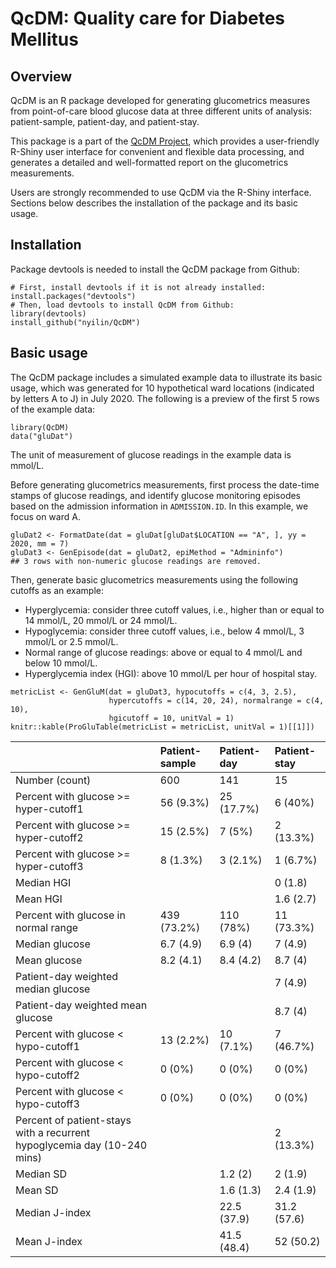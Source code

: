 QcDM: **Q**uality **c**are for **D**iabetes **M**ellitus
========================================================

Overview
--------

QcDM is an R package developed for generating glucometrics measures from
point-of-care blood glucose data at three different units of analysis:
patient-sample, patient-day, and patient-stay.

This package is a part of the [QcDM
Project](https://github.com/nyilin/QcDM_Project.git), which provides a
user-friendly R-Shiny user interface for convenient and flexible data
processing, and generates a detailed and well-formatted report on the
glucometrics measurements.

Users are strongly recommended to use QcDM via the R-Shiny interface.
Sections below describes the installation of the package and its basic
usage.

Installation
------------

Package devtools is needed to install the QcDM package from Github:

    # First, install devtools if it is not already installed:
    install.packages("devtools")
    # Then, load devtools to install QcDM from Github:
    library(devtools)
    install_github("nyilin/QcDM")

Basic usage
-----------

The QcDM package includes a simulated example data to illustrate its
basic usage, which was generated for 10 hypothetical ward locations
(indicated by letters A to J) in July 2020. The following is a preview
of the first 5 rows of the example data:

    library(QcDM)
    data("gluDat")

The unit of measurement of glucose readings in the example data is
mmol/L.

Before generating glucometrics measurements, first process the date-time
stamps of glucose readings, and identify glucose monitoring episodes
based on the admission information in `ADMISSION.ID`. In this example,
we focus on ward A.

    gluDat2 <- FormatDate(dat = gluDat[gluDat$LOCATION == "A", ], yy = 2020, mm = 7)
    gluDat3 <- GenEpisode(dat = gluDat2, epiMethod = "Admininfo")
    ## 3 rows with non-numeric glucose readings are removed.

Then, generate basic glucometrics measurements using the following
cutoffs as an example:

-   Hyperglycemia: consider three cutoff values, i.e., higher than or
    equal to 14 mmol/L, 20 mmol/L or 24 mmol/L.
-   Hypoglycemia: consider three cutoff values, i.e., below 4 mmol/L, 3
    mmol/L or 2.5 mmol/L.
-   Normal range of glucose readings: above or equal to 4 mmol/L and
    below 10 mmol/L.
-   Hyperglycemia index (HGI): above 10 mmol/L per hour of hospital
    stay.

<!-- -->

    metricList <- GenGluM(dat = gluDat3, hypocutoffs = c(4, 3, 2.5),
                          hypercutoffs = c(14, 20, 24), normalrange = c(4, 10),
                          hgicutoff = 10, unitVal = 1)
    knitr::kable(ProGluTable(metricList = metricList, unitVal = 1)[[1]])

|                                                                          | Patient-sample | Patient-day | Patient-stay |
|:-------------------------------------------------------------------------|:---------------|:------------|:-------------|
| Number (count)                                                           | 600            | 141         | 15           |
| Percent with glucose &gt;= hyper-cutoff1                                 | 56 (9.3%)      | 25 (17.7%)  | 6 (40%)      |
| Percent with glucose &gt;= hyper-cutoff2                                 | 15 (2.5%)      | 7 (5%)      | 2 (13.3%)    |
| Percent with glucose &gt;= hyper-cutoff3                                 | 8 (1.3%)       | 3 (2.1%)    | 1 (6.7%)     |
| Median HGI                                                               |                |             | 0 (1.8)      |
| Mean HGI                                                                 |                |             | 1.6 (2.7)    |
| Percent with glucose in normal range                                     | 439 (73.2%)    | 110 (78%)   | 11 (73.3%)   |
| Median glucose                                                           | 6.7 (4.9)      | 6.9 (4)     | 7 (4.9)      |
| Mean glucose                                                             | 8.2 (4.1)      | 8.4 (4.2)   | 8.7 (4)      |
| Patient-day weighted median glucose                                      |                |             | 7 (4.9)      |
| Patient-day weighted mean glucose                                        |                |             | 8.7 (4)      |
| Percent with glucose &lt; hypo-cutoff1                                   | 13 (2.2%)      | 10 (7.1%)   | 7 (46.7%)    |
| Percent with glucose &lt; hypo-cutoff2                                   | 0 (0%)         | 0 (0%)      | 0 (0%)       |
| Percent with glucose &lt; hypo-cutoff3                                   | 0 (0%)         | 0 (0%)      | 0 (0%)       |
| Percent of patient-stays with a recurrent hypoglycemia day (10-240 mins) |                |             | 2 (13.3%)    |
| Median SD                                                                |                | 1.2 (2)     | 2 (1.9)      |
| Mean SD                                                                  |                | 1.6 (1.3)   | 2.4 (1.9)    |
| Median J-index                                                           |                | 22.5 (37.9) | 31.2 (57.6)  |
| Mean J-index                                                             |                | 41.5 (48.4) | 52 (50.2)    |
